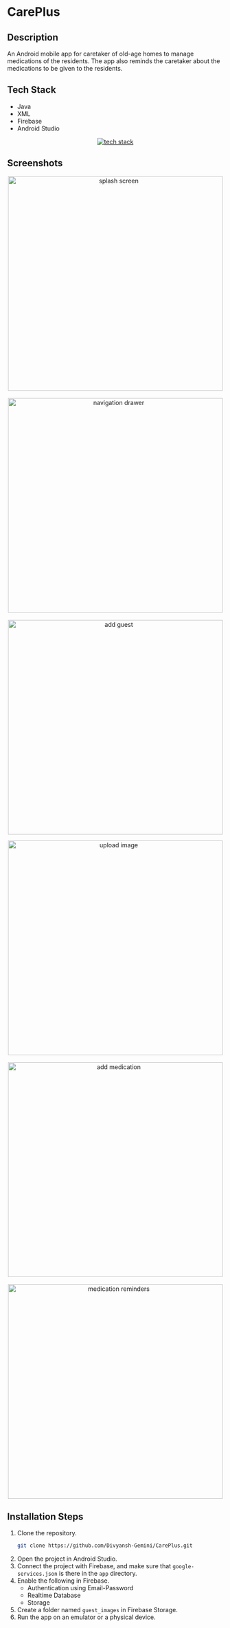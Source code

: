 # CarePlus

## Description

An Android mobile app for caretaker of old-age homes to manage medications of the residents. The app also reminds the caretaker about the medications to be given to the residents.

## Tech Stack

- Java
- XML
- Firebase
- Android Studio

<p align="center">
    <a href="https://www.divyanshgemini.dev/">
        <img src="https://skillicons.dev/icons?i=androidstudio,java,firebase" alt="tech stack" />
    </a>
</p>

## Screenshots

<p align="center">
    <img src="https://github.com/Divyansh-Gemini/CarePlus/assets/88696617/2ab8dda0-fcc6-4ba9-8617-de36087afc98" height="500" alt="splash screen"/>
    &nbsp;&nbsp;&nbsp;&nbsp;&nbsp;&nbsp;
    <img src="https://github.com/Divyansh-Gemini/CarePlus/assets/88696617/a6393ba2-c4e5-43de-8569-fd3582e3b6a3" height="500" alt="navigation drawer"/>
    &nbsp;&nbsp;&nbsp;&nbsp;&nbsp;&nbsp;
    <img src="https://github.com/Divyansh-Gemini/CarePlus/assets/88696617/f42fe83b-ff12-4528-a520-2dcf834473d0" height="500" alt="add guest"/>
</p>
<p align="center">
    <img src="https://github.com/Divyansh-Gemini/CarePlus/assets/88696617/e74e7bcb-5fb3-4192-a7ea-3f129f46878a" height="500" alt="upload image"/>
    &nbsp;&nbsp;&nbsp;&nbsp;&nbsp;&nbsp;
    <img src="https://github.com/Divyansh-Gemini/CarePlus/assets/88696617/a1e3ee78-4f75-43ab-9d3a-18ff62664ba4" height="500" alt="add medication"/>
    &nbsp;&nbsp;&nbsp;&nbsp;&nbsp;&nbsp;
    <img src="https://github.com/Divyansh-Gemini/CarePlus/assets/88696617/af8a6c79-6b57-44ff-897e-cae04f3fe16e" height="500" alt="medication reminders"/>
</p>

## Installation Steps

1. Clone the repository.
   ```bash
   git clone https://github.com/Divyansh-Gemini/CarePlus.git
   ```
2. Open the project in Android Studio.
3. Connect the project with Firebase, and make sure that `google-services.json` is there in the `app` directory.
4. Enable the following in Firebase.
   - Authentication using Email-Password
   - Realtime Database
   - Storage
5. Create a folder named `guest_images` in Firebase Storage.
6. Run the app on an emulator or a physical device.
